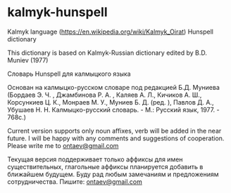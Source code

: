 # kalmyk-hunspell
Kalmyk language (https://en.wikipedia.org/wiki/Kalmyk_Oirat) Hunspell dictionary

This dictionary is based on Kalmyk-Russian dictionary edited by B.D. Muniev (1977)

Словарь Hunspell для калмыцкого языка

Основан на калмыцко-русском словаре под редакцией Б.Д. Муниева (Бордаев Э. Ч. , Джамбинова Р. А. , Каляев А. Л., Кичиков А. Ш., Корсункиев Ц. К., Монраев М. У., Муниев Б. Д. (ред. ), Павлов Д. А., Убушаев Н. Н. Калмыцко-русский словарь. - М.: Русский язык, 1977. - 768с.)

Current version supports only noun affixes, verb will be added in the near future.
I will be happy with any comments and suggestions of cooperation. Please write me to ontaev@gmail.com

Текущая версия поддерживает только аффиксы для имен существительных, глагольные аффиксы планируется добавить в ближайшем будущем.
Буду рад любым замечаниям и предложениям сотрудничества. Пишите: ontaev@gmail.com

